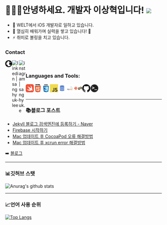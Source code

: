 <!--
**sanghyuk-e/sanghyuk-e** is a ✨ _special_ ✨ repository because its `README.md` (this file) appears on your GitHub profile.

Here are some ideas to get you started:

- 🔭 I’m currently working on ...
- 🌱 I’m currently learning ...
- 👯 I’m looking to collaborate on ...
- 🤔 I’m looking for help with ...
- 💬 Ask me about ...
- 📫 How to reach me: ...
- 😄 Pronouns: ...
- ⚡ Fun fact: ...
-->

# 🧑🏻‍💻안녕하세요. 개발자 이상혁입니다! <a href="https://www.sanghyuk.dev/"><img src="https://media.giphy.com/media/hvRJCLFzcasrR4ia7z/giphy.gif" width="25px"></a>


- 🔭 WELT에서 iOS 개발자로 일하고 있습니다.
- 🌱 열심히 배워가며 실력을 쌓고 있습니다! 🤣
- ⚡ 취미로 볼링을 치고 있습니다.

### Contact
[<img align="left" alt="sanghyuk.dev" width="22px" src="https://raw.githubusercontent.com/iconic/open-iconic/master/svg/globe.svg" />](https://sanghyuk.dev/)
[<img align="left" alt="linkedin | sanghyuk-lee" width="22px" src="https://cdn.jsdelivr.net/npm/simple-icons@v3/icons/linkedin.svg" />](https://www.linkedin.com/in/sanghyuk-lee/)
[<img align="left" alt="instagram | sanghyuk.e" width="22px" src="https://cdn.jsdelivr.net/npm/simple-icons@v3/icons/instagram.svg" />](https://www.instagram.com/sanghyuk.e/)

<br />

### Languages and Tools:

<img align="left" alt="Visual Studio Code" width="26px" src="https://raw.githubusercontent.com/github/explore/80688e429a7d4ef2fca1e82350fe8e3517d3494d/topics/swift/swift.png" />
<img align="left" alt="HTML5" width="26px" src="https://raw.githubusercontent.com/github/explore/80688e429a7d4ef2fca1e82350fe8e3517d3494d/topics/html/html.png" />
<img align="left" alt="CSS3" width="26px" src="https://raw.githubusercontent.com/github/explore/80688e429a7d4ef2fca1e82350fe8e3517d3494d/topics/css/css.png" />
<img align="left" alt="JavaScript" width="26px" src="https://raw.githubusercontent.com/github/explore/80688e429a7d4ef2fca1e82350fe8e3517d3494d/topics/javascript/javascript.png" />
<img align="left" alt="SQL" width="26px" src="https://raw.githubusercontent.com/github/explore/80688e429a7d4ef2fca1e82350fe8e3517d3494d/topics/sql/sql.png" />
<img align="left" alt="MySQL" width="26px" src="https://raw.githubusercontent.com/github/explore/80688e429a7d4ef2fca1e82350fe8e3517d3494d/topics/mysql/mysql.png" />
<img align="left" alt="Git" width="26px" src="https://raw.githubusercontent.com/github/explore/80688e429a7d4ef2fca1e82350fe8e3517d3494d/topics/git/git.png" />
<img align="left" alt="GitHub" width="26px" src="https://raw.githubusercontent.com/github/explore/78df643247d429f6cc873026c0622819ad797942/topics/github/github.png" />
<img align="left" alt="Terminal" width="26px" src="https://raw.githubusercontent.com/github/explore/80688e429a7d4ef2fca1e82350fe8e3517d3494d/topics/terminal/terminal.png" />

<br />
<br />

---

### 📚블로그 포스트
<!-- BLOG-POST-LIST:START -->
- [Jekyll 블로그 검색엔진에 등록하기 - Naver](https://sanghyuk-e.github.io//blog/1/)
- [Firebase 시작하기](https://sanghyuk-e.github.io//firebase/1/)
- [Mac 업데이트 후 CocoaPod 오류 해결방법](https://sanghyuk-e.github.io//ios/1/)
- [Mac 업데이트 후 xcrun error 해결방법](https://sanghyuk-e.github.io//git/2/)
<!-- BLOG-POST-LIST:END -->
➡️ [블로그 ](https://sanghyuk.dev/)

---
### 📊깃허브 스탯

![Anurag's github stats](https://github-readme-stats.vercel.app/api/?username=sanghyuk-e&show_icons=true&title_color=fff&icon_color=79ff97&text_color=9f9f9f&bg_color=151515&hide=prs,issues)

--- 

### 📈언어 사용 순위

[![Top Langs](https://github-readme-stats.vercel.app/api/top-langs/?username=sanghyuk-e&hide=&langs_count=8&layout=compact)](https://sanghyuk.dev/)
